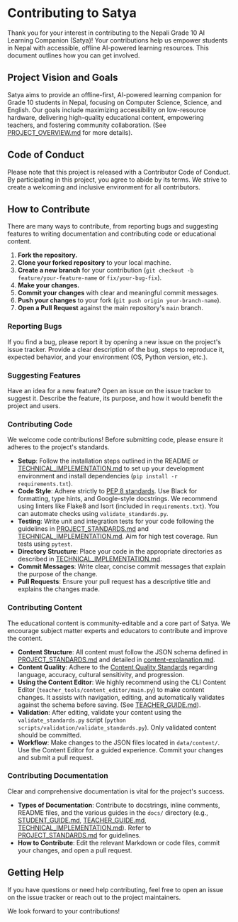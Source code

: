 # Contributing to Satya

Thank you for your interest in contributing to the Nepali Grade 10 AI Learning Companion (Satya)! Your contributions help us empower students in Nepal with accessible, offline AI-powered learning resources. This document outlines how you can get involved.

## Project Vision and Goals

Satya aims to provide an offline-first, AI-powered learning companion for Grade 10 students in Nepal, focusing on Computer Science, Science, and English. Our goals include maximizing accessibility on low-resource hardware, delivering high-quality educational content, empowering teachers, and fostering community collaboration. (See [PROJECT_OVERVIEW.md](docs/PROJECT_OVERVIEW.md) for more details).

## Code of Conduct

Please note that this project is released with a Contributor Code of Conduct. By participating in this project, you agree to abide by its terms. We strive to create a welcoming and inclusive environment for all contributors.

## How to Contribute

There are many ways to contribute, from reporting bugs and suggesting features to writing documentation and contributing code or educational content.

1.  **Fork the repository.**
2.  **Clone your forked repository** to your local machine.
3.  **Create a new branch** for your contribution (`git checkout -b feature/your-feature-name` or `fix/your-bug-fix`).
4.  **Make your changes.**
5.  **Commit your changes** with clear and meaningful commit messages.
6.  **Push your changes** to your fork (`git push origin your-branch-name`).
7.  **Open a Pull Request** against the main repository's `main` branch.

### Reporting Bugs

If you find a bug, please report it by opening a new issue on the project's issue tracker. Provide a clear description of the bug, steps to reproduce it, expected behavior, and your environment (OS, Python version, etc.).

### Suggesting Features

Have an idea for a new feature? Open an issue on the issue tracker to suggest it. Describe the feature, its purpose, and how it would benefit the project and users.

### Contributing Code

We welcome code contributions! Before submitting code, please ensure it adheres to the project's standards.

*   **Setup**: Follow the installation steps outlined in the README or [TECHNICAL_IMPLEMENTATION.md](docs/TECHNICAL_IMPLEMENTATION.md) to set up your development environment and install dependencies (`pip install -r requirements.txt`).
*   **Code Style**: Adhere strictly to [PEP 8 standards](docs/PROJECT_STANDARDS.md#11-python-code-style). Use Black for formatting, type hints, and Google-style docstrings. We recommend using linters like Flake8 and Isort (included in `requirements.txt`). You can automate checks using `validate_standards.py`.
*   **Testing**: Write unit and integration tests for your code following the guidelines in [PROJECT_STANDARDS.md](docs/PROJECT_STANDARDS.md#6-testing-standards) and [TECHNICAL_IMPLEMENTATION.md](docs/TECHNICAL_IMPLEMENTATION.md#7-testing-strategy). Aim for high test coverage. Run tests using `pytest`.
*   **Directory Structure**: Place your code in the appropriate directories as described in [TECHNICAL_IMPLEMENTATION.md](docs/TECHNICAL_IMPLEMENTATION.md#f-directory-structure).
*   **Commit Messages**: Write clear, concise commit messages that explain the purpose of the change.
*   **Pull Requests**: Ensure your pull request has a descriptive title and explains the changes made.

### Contributing Content

The educational content is community-editable and a core part of Satya. We encourage subject matter experts and educators to contribute and improve the content.

*   **Content Structure**: All content must follow the JSON schema defined in [PROJECT_STANDARDS.md](docs/PROJECT_STANDARDS.md#41-json-schema-standards) and detailed in [content-explanation.md](docs/content-explanation.md#2-field-descriptions).
*   **Content Quality**: Adhere to the [Content Quality Standards](docs/content-explanation.md#2-content-quality-standards) regarding language, accuracy, cultural sensitivity, and progression.
*   **Using the Content Editor**: We highly recommend using the CLI Content Editor (`teacher_tools/content_editor/main.py`) to make content changes. It assists with navigation, editing, and automatically validates against the schema before saving. (See [TEACHER_GUIDE.md](docs/TEACHER_GUIDE.md#3-content-management-with-the-cli-editor)).
*   **Validation**: After editing, validate your content using the `validate_standards.py` script (`python scripts/validation/validate_standards.py`). Only validated content should be committed.
*   **Workflow**: Make changes to the JSON files located in `data/content/`. Use the Content Editor for a guided experience. Commit your changes and submit a pull request.

### Contributing Documentation

Clear and comprehensive documentation is vital for the project's success.

*   **Types of Documentation**: Contribute to docstrings, inline comments, README files, and the various guides in the `docs/` directory (e.g., [STUDENT_GUIDE.md](docs/STUDENT_GUIDE.md), [TEACHER_GUIDE.md](docs/TEACHER_GUIDE.md), [TECHNICAL_IMPLEMENTATION.md](docs/TECHNICAL_IMPLEMENTATION.md)). Refer to [PROJECT_STANDARDS.md](docs/PROJECT_STANDARDS.md#7-documentation-standards) for guidelines.
*   **How to Contribute**: Edit the relevant Markdown or code files, commit your changes, and open a pull request.

## Getting Help

If you have questions or need help contributing, feel free to open an issue on the issue tracker or reach out to the project maintainers.

We look forward to your contributions! 
